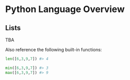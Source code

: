 # Python Language Overview

## Lists

TBA


Also reference the following built-in functions:

```python
len([6,3,9,7]) #> 4

min([6,3,9,7]) #> 3
max([6,3,9,7]) #> 9
```

